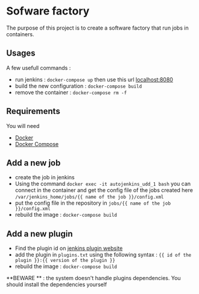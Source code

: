 Sofware factory
===============

The purpose of this project is to create a software factory that run jobs in containers.

Usages
------

A few usefull commands :

 * run jenkins : `docker-compose up` then use this url [localhost:8080](http://localhost:8080)
 * build the new configuration : `docker-compose build`
 * remove the container : `docker-compose rm -f`  

Requirements
------------

You will need

 * [Docker](https://docs.docker.com/installation/)
 * [Docker Compose](https://docs.docker.com/compose/install/)

Add a new job
-------------

 * create the job in jenkins
 * Using the command `docker exec -it autojenkins_udd_1 bash` you can connect in the container and get the config file of the jobs created here `/var/jenkins_home/jobs/{{ name of the job }}/config.xml`
 * put the config file in the repository in `jobs/{{ name of the job }}/config.xml`
 * rebuild the image : `docker-compose build`

Add a new plugin
----------------
 * Find the plugin id on [jenkins plugin website](https://wiki.jenkins-ci.org/display/JENKINS/Plugins)
 * add the plugin in `plugins.txt` using the following syntax : `{{ id of the plugin }}:{{ version of the plugin }}`
 * rebuild the image : `docker-compose build`

**BEWARE ** : the system doesn't handle plugins dependencies. You should install the dependencies yourself 
